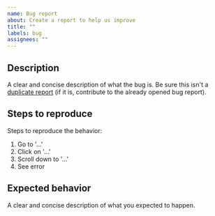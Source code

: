 ```yaml
---
name: Bug report
about: Create a report to help us improve
title: ""
labels: bug
assignees: ""
---
```


## Description

A clear and concise description of what the bug is. Be sure this isn't a
[duplicate report](https://github.com/lasttalon/matter-plasma/issues) (if it is,
contribute to the already opened bug report).

## Steps to reproduce

Steps to reproduce the behavior:

1. Go to '...'
2. Click on '...'
3. Scroll down to '...'
4. See error

## Expected behavior

A clear and concise description of what you expected to happen.
